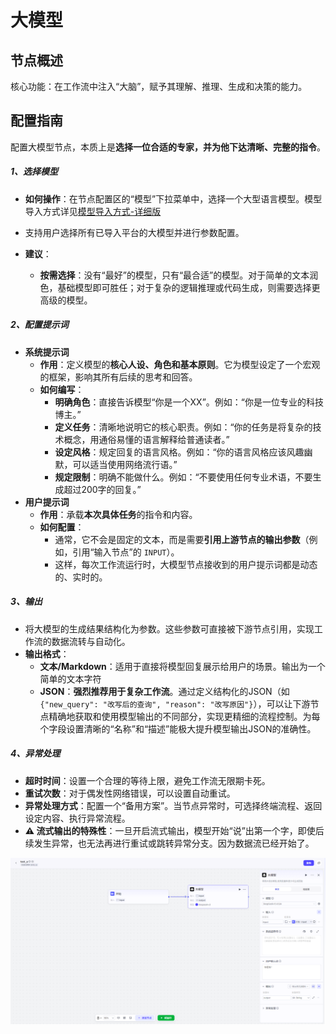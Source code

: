 # 大模型


## 节点概述
核心功能：在工作流中注入“大脑”，赋予其理解、推理、生成和决策的能力。



## 配置指南
配置大模型节点，本质上是**选择一位合适的专家，并为他下达清晰、完整的指令**。
##### 1、选择模型
* **如何操作**：在节点配置区的“模型”下拉菜单中，选择一个大型语言模型。模型导入方式详见[模型导入方式-详细版](../模型导入方式-详细版.md)

* 支持用户选择所有已导入平台的大模型并进行参数配置。

*   **建议**：
    
    *   **按需选择**：没有“最好”的模型，只有“最合适”的模型。对于简单的文本润色，基础模型即可胜任；对于复杂的逻辑推理或代码生成，则需要选择更高级的模型。
    
    
##### 2、配置提示词
*   **系统提示词**
    *   **作用**：定义模型的**核心人设、角色和基本原则**。它为模型设定了一个宏观的框架，影响其所有后续的思考和回答。
    *   **如何编写**：
        *   **明确角色**：直接告诉模型“你是一个XX”。例如：“你是一位专业的科技博主。”
        *   **定义任务**：清晰地说明它的核心职责。例如：“你的任务是将复杂的技术概念，用通俗易懂的语言解释给普通读者。”
        *   **设定风格**：规定回复的语言风格。例如：“你的语言风格应该风趣幽默，可以适当使用网络流行语。”
        *   **规定限制**：明确不能做什么。例如：“不要使用任何专业术语，不要生成超过200字的回复。”
*   **用户提示词**
    *   **作用**：承载**本次具体任务**的指令和内容。
    *   **如何配置**：
        *   通常，它不会是固定的文本，而是需要**引用上游节点的输出参数**（例如，引用“输入节点”的 `INPUT`）。
        *   这样，每次工作流运行时，大模型节点接收到的用户提示词都是动态的、实时的。



##### 3、输出

- 将大模型的生成结果结构化为参数。这些参数可直接被下游节点引用，实现工作流的数据流转与自动化。
- **输出格式**：
  - **文本/Markdown**：适用于直接将模型回复展示给用户的场景。输出为一个简单的文本字符
  - **JSON**：**强烈推荐用于复杂工作流**。通过定义结构化的JSON（如`{"new_query": "改写后的查询", "reason": "改写原因"}`），可以让下游节点精确地获取和使用模型输出的不同部分，实现更精细的流程控制。为每个字段设置清晰的“名称”和“描述”能极大提升模型输出JSON的准确性。



##### 4、异常处理

- **超时时间**：设置一个合理的等待上限，避免工作流无限期卡死。
- **重试次数**：对于偶发性网络错误，可以设置自动重试。
- **异常处理方式**：配置一个“备用方案”。当节点异常时，可选择终端流程、返回设定内容、执行异常流程。
- **⚠️ 流式输出的特殊性**：一旦开启流式输出，模型开始“说”出第一个字，即使后续发生异常，也无法再进行重试或跳转异常分支。因为数据流已经开始了。

**![image-20250826180131552](assets/image-20250826180131552.png)**
